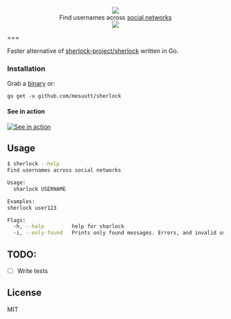 <p align=center>
  <img src="https://user-images.githubusercontent.com/27065646/53551960-ae4dff80-3b3a-11e9-9075-cef786c69364.png"/>
<br>
<span>Find usernames across <a href="https://github.com/theyahya/sherlock/blob/master/sites.md">social networks</a>
<br>
  <img src="https://img.shields.io/badge/License-MIT-green.svg">
</span>

</p>

===

Faster alternative of [sherlock-project/sherlock](https://github.com/sherlock-project/sherlock) written in Go.


### Installation

Grab a [binary](https://github.com/mesuutt/sherlock/releases) or:

```
go get -u github.com/mesuutt/sherlock
```

#### See in action

[![See in action](https://asciinema.org/a/256939.png)](https://asciinema.org/a/256939?speed=1.5)

## Usage

```bash
$ sherlock --help
Find usernames across social networks

Usage:
  sharlock USERNAME

Examples:
sherlock user123

Flags:
  -h, --help         help for sharlock
  -i, --only-found   Prints only found messages. Errors, and invalid username errors will not appear.
```

## TODO:

- [ ] Write tests


## License

MIT
